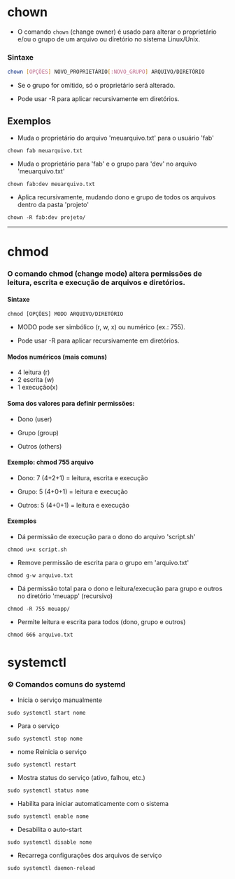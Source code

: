 # chown

- O comando `chown` (change owner) é usado para alterar o proprietário e/ou o grupo de um arquivo ou diretório no sistema Linux/Unix.

### Sintaxe

```bash
chown [OPÇÕES] NOVO_PROPRIETÁRIO[:NOVO_GRUPO] ARQUIVO/DIRETÓRIO
```

- Se o grupo for omitido, só o proprietário será alterado.

- Pode usar -R para aplicar recursivamente em diretórios.

## Exemplos

- Muda o proprietário do arquivo 'meuarquivo.txt' para o usuário 'fab'

```
chown fab meuarquivo.txt
```

- Muda o proprietário para 'fab' e o grupo para 'dev' no arquivo 'meuarquivo.txt'

```
chown fab:dev meuarquivo.txt
```

- Aplica recursivamente, mudando dono e grupo de todos os arquivos dentro da pasta 'projeto'

```
chown -R fab:dev projeto/
```

---

# chmod

### O comando chmod (change mode) altera permissões de leitura, escrita e execução de arquivos e diretórios.

#### Sintaxe

```
chmod [OPÇÕES] MODO ARQUIVO/DIRETÓRIO
```

- MODO pode ser simbólico (r, w, x) ou numérico (ex.: 755).

- Pode usar -R para aplicar recursivamente em diretórios.

#### Modos numéricos (mais comuns)

- 4 leitura (r)
- 2 escrita (w)
- 1 execução(x)

#### Soma dos valores para definir permissões:

- Dono (user)

- Grupo (group)

- Outros (others)

#### Exemplo: chmod 755 arquivo

- Dono: 7 (4+2+1) = leitura, escrita e execução

- Grupo: 5 (4+0+1) = leitura e execução

- Outros: 5 (4+0+1) = leitura e execução

#### Exemplos

- Dá permissão de execução para o dono do arquivo 'script.sh'

```
chmod u+x script.sh
```

- Remove permissão de escrita para o grupo em 'arquivo.txt'

```
chmod g-w arquivo.txt
```

- Dá permissão total para o dono e leitura/execução para grupo e outros no diretório 'meuapp' (recursivo)

```
chmod -R 755 meuapp/
```

- Permite leitura e escrita para todos (dono, grupo e outros)

```
chmod 666 arquivo.txt
```

# systemctl

### ⚙️ Comandos comuns do systemd

- Inicia o serviço manualmente

```
sudo systemctl start nome
```

- Para o serviço

```
sudo systemctl stop nome
```

- nome Reinicia o serviço

```
sudo systemctl restart
```

- Mostra status do serviço (ativo, falhou, etc.)

```
sudo systemctl status nome
```

- Habilita para iniciar automaticamente com o sistema

```
sudo systemctl enable nome
```

- Desabilita o auto-start

```
sudo systemctl disable nome
```

- Recarrega configurações dos arquivos de serviço

```
sudo systemctl daemon-reload
```
